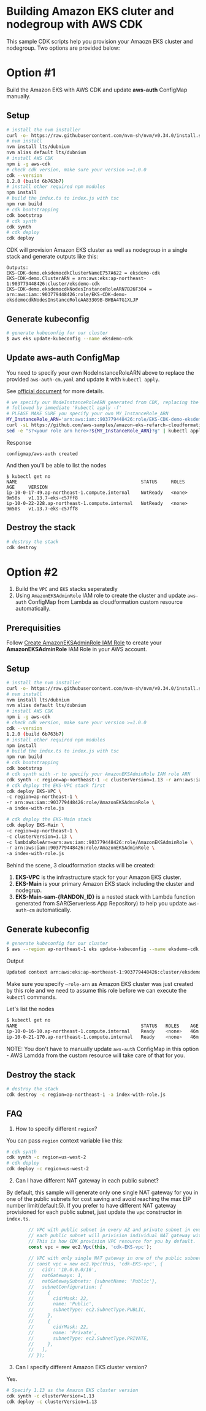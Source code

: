 # Building Amazon EKS cluter and nodegroup with AWS CDK

This sample CDK scripts help you provision your Amaozn EKS cluster and nodegroup. Two options are provided below:

# Option #1

Build the Amazon EKS with AWS CDK and update **aws-auth** ConfigMap manually.

## Setup

```bash
# install the nvm installer
curl -o- https://raw.githubusercontent.com/nvm-sh/nvm/v0.34.0/install.sh | bash
# nvm install 
nvm install lts/dubnium
nvm alias default lts/dubnium
# install AWS CDK
npm i -g aws-cdk
# check cdk version, make sure your version >=1.0.0
cdk --version
1.2.0 (build 6b763b7)
# install other required npm modules
npm install
# build the index.ts to index.js with tsc
npm run build
# cdk bootstrapping
cdk bootstrap
# cdk synth
cdk synth
# cdk deploy
cdk deploy
```


CDK will provision Amazon EKS cluster as well as nodegroup in a single stack and generate outputs like this:

```
Outputs:
EKS-CDK-demo.eksdemocdkClusterNameE757A622 = eksdemo-cdk
EKS-CDK-demo.ClusterARN = arn:aws:eks:ap-northeast-1:903779448426:cluster/eksdemo-cdk
EKS-CDK-demo.eksdemocdkNodesInstanceRoleARN7B26F304 = arn:aws:iam::903779448426:role/EKS-CDK-demo-eksdemocdkNodesInstanceRoleAA83309B-BWBA4TG1XLJP
```

## Generate kubeconfig


```bash
# generate kubeconfig for our cluster
$ aws eks update-kubeconfig --name eksdemo-cdk
```

## Update aws-auth ConfigMap

You need to specify your own NodeInstanceRoleARN above to replace the provided `aws-auth-cm.yaml` and update it with `kubectl apply`.


See [official document](https://docs.aws.amazon.com/en_us/eks/latest/userguide/add-user-role.html) for more details.

```bash
# we specify our NodeInstanceRoleARN generated from CDK, replacing the content of aws-auth-cm.yaml on-the-fly 
# followed by immediate 'kubectl apply -f'
# PLEASE MAKE SURE you specify your own MY_InstanceRole_ARN
MY_InstanceRole_ARN='arn:aws:iam::903779448426:role/EKS-CDK-demo-eksdemocdkNodesInstanceRoleAA83309B-BWBA4TG1XLJP'
curl -sL https://github.com/aws-samples/amazon-eks-refarch-cloudformation/raw/master/files/aws-auth-cm.yaml | \
sed -e "s?<your role arn here>?${MY_InstanceRole_ARN}?g" | kubectl apply -f -                                            
```

Response

```
configmap/aws-auth created
```

And then you'll be able to list the nodes
```
$ kubectl get no
NAME                                             STATUS     ROLES    AGE     VERSION
ip-10-0-17-49.ap-northeast-1.compute.internal    NotReady   <none>   9m50s   v1.13.7-eks-c57ff8
ip-10-0-22-228.ap-northeast-1.compute.internal   NotReady   <none>   9m50s   v1.13.7-eks-c57ff8
```



## Destroy the stack

```bash
# destroy the stack
cdk destroy
```

## 



# Option #2

1. Build the `VPC` and `EKS` stacks seperatedly
2. Using `AmazonEKSAdminRole` IAM role to create the cluster and update `aws-auth` ConfigMap from Lambda as cloudformation custom resource automatically.

## Prerequisities

Follow [Create AmazonEKSAdminRole IAM Role](https://github.com/aws-samples/amazon-eks-refarch-cloudformation/blob/master/README.md#create-amazoneksadminrole-iam-role) to create your **AmazonEKSAdminRole** IAM Role in your AWS account.

## Setup

```bash
# install the nvm installer
curl -o- https://raw.githubusercontent.com/nvm-sh/nvm/v0.34.0/install.sh | bash
# nvm install 
nvm install lts/dubnium
nvm alias default lts/dubnium
# install AWS CDK
npm i -g aws-cdk
# check cdk version, make sure your version >=1.0.0
cdk --version
1.2.0 (build 6b763b7)
# install other required npm modules
npm install
# build the index.ts to index.js with tsc
npm run build
# cdk bootstrapping
cdk bootstrap
# cdk synth with -r to specify your AmazonEKSAdminRole IAM role ARN
cdk synth -c region=ap-northeast-1 -c clusterVersion=1.13 -r arn:aws:iam::903779448426:role/AmazonEKSAdminRole -a index-with-role.js
# cdk deploy the EKS-VPC stack first
cdk deploy EKS-VPC \
-c region=ap-northeast-1 \
-r arn:aws:iam::903779448426:role/AmazonEKSAdminRole \
-a index-with-role.js

# cdk deploy the EKS-Main stack
cdk deploy EKS-Main \
-c region=ap-northeast-1 \
-c clusterVersion=1.13 \
-c lambdaRoleArn=arn:aws:iam::903779448426:role/AmazonEKSAdminRole \
-r arn:aws:iam::903779448426:role/AmazonEKSAdminRole \
-a index-with-role.js
```



Behind the scene, 3 cloudformation stacks will be created:

1. **EKS-VPC** is the infrastructure stack for your Amazon EKS cluster.
2. **EKS-Main** is your primary Amazon EKS stack including the cluster and nodegrup.
3. **EKS-Main-sam-{RANDON_ID}** is a nested stack with Lambda function generated from SAR(Serverless App Repository) to help you update `aws-auth-cm` automatically.



## Generate kubeconfig

```bash
# generate kubeconfig for our cluster
$ aws --region ap-northeast-1 eks update-kubeconfig --name eksdemo-cdk --role-arn arn:aws:iam::903779448426:role/AmazonEKSAdminRole
```

Output

```bash
Updated context arn:aws:eks:ap-northeast-1:903779448426:cluster/eksdemo-cdk in /Users/pahud/.kube/config
```

Make sure you specify `—role-arn` as Amazon EKS cluster was just created by this role and we need to assume this role before we can execute the `kubectl` commands.

Let's list the nodes

```bash
$ kubectl get no
NAME                                             STATUS   ROLES    AGE   VERSION
ip-10-0-16-10.ap-northeast-1.compute.internal    Ready    <none>   46m   v1.13.7-eks-c57ff8
ip-10-0-21-170.ap-northeast-1.compute.internal   Ready    <none>   46m   v1.13.7-eks-c57ff8
```



NOTE: You don't have to manually update `aws-auth` ConfigMap in this option - AWS Lamdda from the custom resource will take care of that for you.



## Destroy the stack

```bash
# destroy the stack
cdk destroy -c region=ap-northeast-1 -a index-with-role.js
```


## FAQ

1. How to specify different `region`?

You can pass `region` context variable like this:

```bash
# cdk synth
cdk synth -c region=us-west-2
# cdk deploy
cdk deploy -c region=us-west-2
```

2. Can I have different NAT gateway in each public subnet?

By default, this sample will generate only one single NAT gateway for you in one of the public subnets for cost saving and avoid reaching the max EIP number limit(default:5).
If you prefer to have different NAT gateway provisioned for each public subnet, just update the `vpc` constructor in `index.ts`.

```ts
        // VPC with public subnet in every AZ and private subnet in every AZ
        // each public subnet will privision individual NAT gateway with EIP attached.
        // This is how CDK provision VPC resource for you by default.
        const vpc = new ec2.Vpc(this, 'cdk-EKS-vpc');
        
        // VPC with only single NAT gateway in one of the public subnets
        // const vpc = new ec2.Vpc(this, 'cdk-EKS-vpc', {
        //   cidr: '10.0.0.0/16',
        //   natGateways: 1,
        //   natGatewaySubnets: {subnetName: 'Public'},
        //   subnetConfiguration: [
        //     {
        //       cidrMask: 22,
        //       name: 'Public',
        //       subnetType: ec2.SubnetType.PUBLIC, 
        //     },
        //     {
        //       cidrMask: 22,
        //       name: 'Private',
        //       subnetType: ec2.SubnetType.PRIVATE, 
        //     },
        //   ],
        // });   
```

3. Can I specify different Amazon EKS cluster version?

Yes.

```bash
# Specify 1.13 as the Amazon EKS cluster version
cdk synth -c clusterVersion=1.13
cdk deploy -c clusterVersion=1.13
```
